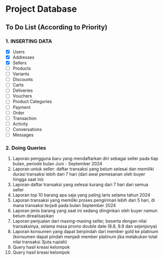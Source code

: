 # Project Database

## To Do List (According to Priority)
### 1. INSERTING DATA
- [x] Users
- [x] Addresses
- [x] Sellers
- [ ] Products
- [ ] Variants
- [ ] Discounts
- [ ] Carts
- [ ] Deliveries
- [ ] Vouchers
- [ ] Product Categories
- [ ] Payment
- [ ] Order
- [ ] Transaction
- [ ] Activity
- [ ] Conversations
- [ ] Messages

### 2. Doing Queries
1. Laporan pengguna baru yang mendaftarkan diri sebagai seller pada tiap bulan, periode bulan Juni - September 2024
2. Laporan untuk seller: daftar transaksi yang belum selesai dan memiliki durasi transaksi lebih dari 7 hari (dari awal pemesanan oleh buyer hingga saat ini)
3. Laporan daftar transaksi yang selesai kurang dari 7 hari dari semua seller
4. Laporan top 10 barang apa saja yang paling laris selama tahun 2024
5. Laporan transaksi yang memiliki proses pengiriman lebih dari 5 hari, di mana transaksi terjadi pada bulan September 2024
6. Laporan jenis barang yang saat ini sedang diinginkan oleh buyer namun belum direalisasikan
7. Laporan penjualan dari masing-masing seller, beserta dengan nilai transaksinya, selama masa promo double date (8.8, 9.9 dan sejenjsnya)
8. Laporan konsumen yang dapat berpindah dari member gold ke platinum (konsumen dapat pindah menjadi member platinum jika melakukan total nilai transaksi 3juta rupiah)
9. Query hasil kreasi kelompok
10. Query hasil kreasi kelompok

